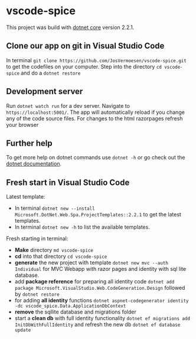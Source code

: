 # vscode-spice

This project was build with [dotnet core](https://dotnet.microsoft.com/download/) version 2.2.1.

## Clone our app on git in Visual Studio Code

In terminal `git clone https://github.com/JosVermoesen/vscode-spice.git` to get the codefiles on your computer.
Step into the directory `cd vscode-spice` and do a `dotnet restore`

## Development server

Run `dotnet watch run` for a dev server. Navigate to `https://localhost:5001/`. The app will automatically reload if you change any of the code source files. For changes to the html razorpages refresh your browser

## Further help

To get more help on dotnet commands use `dotnet -h` or go check out the [dotnet documentation](https://docs.microsoft.com/nl-be/dotnet/).

## Fresh start in Visual Studio Code

Latest template:

- In terminal `dotnet new --install Microsoft.DotNet.Web.Spa.ProjectTemplates::2.2.1` to get the latest templates.
- In terminal `dotnet new -h` to list the available templates.

Fresh starting in terminal:

- **Make** directory `md vscode-spice`
- **cd** into that directory `cd vscode-spice`
- **generate** the new project with template `dotnet new mvc --auth Individual` for MVC Webapp with razor pages and identity with sql lite database.
- add **package reference** for preparing all identity code `dotnet add package Microsoft.VisualStudio.Web.CodeGeneration.Design` followed by `dotnet restore`
- for adding **all identity** functions `dotnet aspnet-codegenerator identity -dc vscode_spice.Data.ApplicationDbContext`
- **remove** the sqllite database and migrations folder
- start a **clean db** with full identity functionality `dotnet ef migrations add InitDbWithFullIdentity` and refresh the new db `dotnet ef database update`
